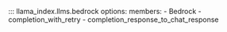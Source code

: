 ::: llama_index.llms.bedrock
    options:
      members:
      - Bedrock
      - completion_with_retry
      - completion_response_to_chat_response
